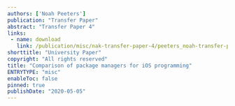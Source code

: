 ```yaml
---
authors: ['Noah Peeters']
publication: "Transfer Paper"
abstract: "Transfer Paper 4"
links:
 - name: download
   link: /publication/misc/nak-transfer-paper-4/peeters_noah-transfer-paper-4.pdf
shorttitle: "University Paper"
copyright: "All rights reserved"
title: "Comparison of package managers for iOS programming"
ENTRYTYPE: "misc"
enableToc: false
pinned: true
publishDate: "2020-05-05"
---
```

